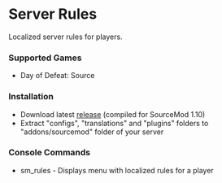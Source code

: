 # Server Rules

Localized server rules for players.

### Supported Games

* Day of Defeat: Source

### Installation

* Download latest [release](https://github.com/Dron-elektron/server-rules/releases) (compiled for SourceMod 1.10)
* Extract "configs", "translations" and "plugins" folders to "addons/sourcemod" folder of your server

### Console Commands

* sm_rules - Displays menu with localized rules for a player
